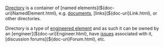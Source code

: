 [Directory](${doc-uri}Directory.html) is a container of [named elements](${doc-uri}NamedElement.html), e.g. [documents](${doc-uri}Document.html), [links](${doc-uri}Link.html), or other directories.

Directory is a type of [engineered element](${doc-uri}EngineeredElement.html) and as such it can be owned by an [engineer](${doc-uri}Engineer.html),
have [issues](${doc-uri}Issue.html) associated with it, [discussion forums](${doc-uri}Forum.html), etc.